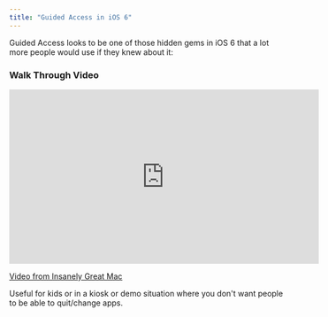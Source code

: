 ```yaml
---
title: "Guided Access in iOS 6"
---
```

<p>Guided Access looks to be one of those hidden gems in iOS 6 that a lot more people would use if they knew about it:</p>
<h3>Walk Through Video</h3>
<p><iframe width="560" height="315" src="https://www.youtube.com/embed/wSuL-1TZro8?rel=0" frameborder="0" allowfullscreen></iframe></p>
<p><a href="https://www.insanely-great.com/news.php?id=12551">Video from Insanely Great Mac</a></p>
<p>Useful for kids or in a kiosk or demo situation where you don't want people to be able to quit/change apps.</p>
